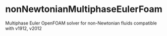 # nonNewtonianMultiphaseEulerFoam
Multiphase Euler OpenFOAM solver for non-Newtonian fluids compatible with v1912, v2012
